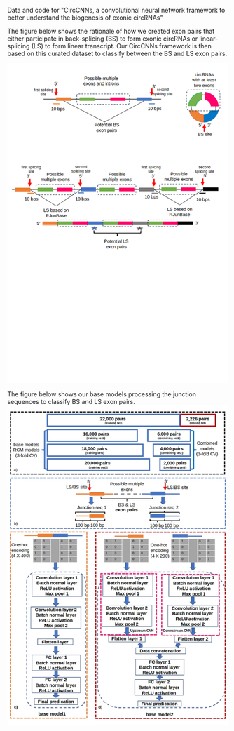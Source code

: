 Data and code for "CircCNNs, a convolutional neural network framework to better understand the biogenesis of exonic circRNAs"

The figure below shows the rationale of how we created exon pairs that either participate in back-splicing (BS) to form exonic circRNAs or linear-splicing (LS) to form linear transcript. Our CircCNNs framework is then based on this curated dataset to classify between the BS and LS exon pairs.

![CircCNN Base models](Images/CircCNN.png)


The figure below shows our base models processing the junction sequences to classify BS and LS exon pairs.
![CircCNN Base models](Images/base_models.jpg)
